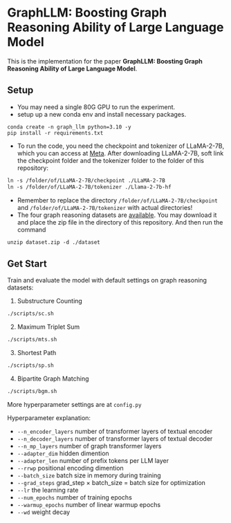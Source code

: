 # GraphLLM: Boosting Graph Reasoning Ability of Large Language Model

This is the implementation for the paper **GraphLLM: Boosting Graph Reasoning Ability of Large Language Model**.

## Setup
- You may need a single 80G GPU to run the experiment.
- setup up a new conda env and install necessary packages.
```
conda create -n graph_llm python=3.10 -y
pip install -r requirements.txt
```
- To run the code, you need the checkpoint and tokenizer of LLaMA-2-7B, which you can access at [Meta](https://ai.meta.com/resources/models-and-libraries/llama-downloads/).
After downloading LLaMA-2-7B, soft link the checkpoint folder and the tokenizer folder to the folder of this repository:
```markdown
ln -s /folder/of/LLaMA-2-7B/checkpoint ./LLaMA-2-7B
ln -s /folder/of/LLaMA-2-7B/tokenizer ./Llama-2-7b-hf
```
- Remember to replace the directory `/folder/of/LLaMA-2-7B/checkpoint` and `/folder/of/LLaMA-2-7B/tokenizer` with actual directories!
- The four graph reasoning datasets are [available](https://drive.google.com/file/d/1fRXdCMHpkb1-kuzcxgZPKkILEWBSbW4M).
You may download it and place the zip file in the directory of this repository. And then run the command
```markdown
unzip dataset.zip -d ./dataset
```
## Get Start

Train and evaluate the model with default settings on graph reasoning datasets:

1. Substructure Counting
```markdown
./scripts/sc.sh
```
2. Maximum Triplet Sum
```markdown
./scripts/mts.sh
```
3. Shortest Path
```markdown
./scripts/sp.sh
```
4. Bipartite Graph Matching
```markdown
./scripts/bgm.sh
```

More hyperparameter settings are at `config.py`

Hyperparameter explanation:
- `--n_encoder_layers` number of transformer layers of textual encoder
- `--n_decoder_layers` number of transformer layers of textual decoder
- `--n_mp_layers` number of graph transformer layers
- `--adapter_dim` hidden dimention
- `--adapter_len` number of prefix tokens per LLM layer
- `--rrwp` positional encoding dimention
- `--batch_size` batch size in memory during training
- `--grad_steps` grad_step $\times$ batch_size = batch size for optimization
- `--lr` the learning rate
- `--num_epochs` number of training epochs
- `--warmup_epochs` number of linear warmup epochs
- `--wd` weight decay